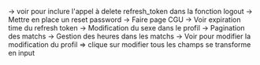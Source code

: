 -> voir pour inclure l'appel à delete refresh_token dans la fonction logout
-> Mettre en place un reset password
-> Faire page CGU
-> Voir expiration time du refresh token
-> Modification du sexe dans le profil
-> Pagination des matchs
-> Gestion des heures dans les matchs
-> Voir pour modifier la modification du profil => clique sur modifier tous les champs se transforme en input